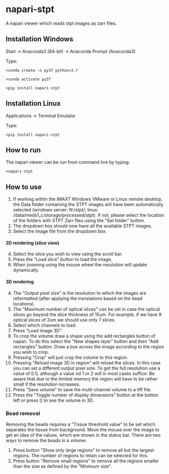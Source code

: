 # napari-stpt
A napari viewer which reads stpt images as zarr files.

## Installation Windows

Start -> Anaconda3 (64-bit) -> Anaconda Prompt (Anaconda3)

Type:

    >conda create -n py37 python=3.7

    >conda activate py37

    >pip install napari-stpt
    
## Installation Linux

Applications -> Terminal Emulator

Type:

    >pip install napari-stpt


## How to run

The napari viewer can be run from command line by typing:

    >napari-stpt
    
## How to use

1. If working within the IMAXT Windows VMware or Linux remote desktop, the Data folder containing the STPT images will have been automatically selected (windows server: N:/stpt/; linux: /data/meds1_c/storage/processed/stpt). If not, please select the location of the folders with STPT Zarr files using the "Set folder" button.
2. The dropdown box should now have all the available STPT images.
3. Select the image file from the dropdown box.
    
#### 2D rendering (slice view)
4. Select the slice you wish to view using the scroll bar.
5. Press the "Load slice" button to load the image.
6. When zooming using the mouse wheel the resolution will update dynamically.

#### 3D rendering
4. The "Output pixel size" is the resolution to which the images are reformatted (after applying the translations based on the bead locations).
5. The "Maximum number of optical slices" can be set in case the optical slices go beyond the slice thickness of 15um. For example, if we have 9 optical slices of 2um we should use only 7 slices.
6. Select which channels to load.
7. Press "Load image 3D".
8. To crop the volume draw a shape using the add rectangles button of napari. To do this select the "New shapes layer" button and then "Add rectangles" button. Draw a box across the image according to the region you wish to crop.
9. Pressing "Crop" will just crop the colume to this region.
10. Pressing "Reload image 3D in region" will reload the slices. In this case you can set a different output pixel size. To get the full resolution use a value of 0.5, although a value od 1 or 2 will in most cases suffice. Be aware that due to the limited memory the region will have to be rather small if the resolution increases.
11. Press "Save volume" to save the multi-channel volume to a tiff file.
12. Press the "Toggle number of display dimansions" button at the botton left or press () to see the volume in 3D.
    
### Bead removal
Removing the beads requires a "Tissue threshold value" to be set which separates the tissue from background. Move the mouse over the image to get an idea of the values, which are shown in the status bar. There are two ways to remove the beads in a volume:
1. Press button "Show only large regions" to remove all but the largest regions. The number of regions to retain can be selected for this. 
1. Press button "Remove small regions" to remove all the regions smaller than the size as defined by the "Minimum size". 